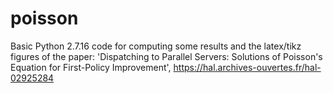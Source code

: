 # poisson
Basic Python 2.7.16 code for computing some results and the latex/tikz figures of the paper: 'Dispatching to Parallel Servers: Solutions of Poisson's Equation for First-Policy Improvement', https://hal.archives-ouvertes.fr/hal-02925284
